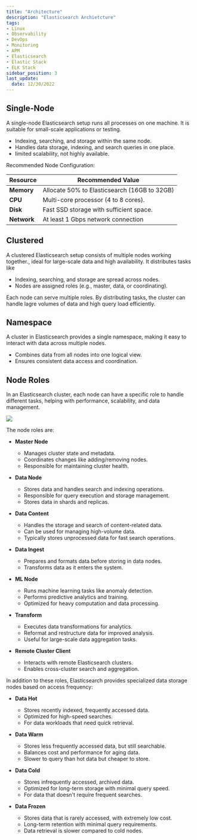```yaml
---
title: "Architecture"
description: "Elasticsearch Archietcture"
tags: 
- Linux
- Observability
- DevOps
- Monitoring 
- APM
- Elasticsearch
- Elastic Stack
- ELK Stack
sidebar_position: 3
last_update:
  date: 12/30/2022
---
```



## Single-Node

A single-node Elasticsearch setup runs all processes on one machine. It is suitable for small-scale applications or testing. 

- Indexing, searching, and storage within the same node.  
- Handles data storage, indexing, and search queries in one place.  
- limited scalability, not highly available.

Recommended Node Configuration:

| Resource   | Recommended Value                                |  
|------------|--------------------------------------------------|  
| **Memory** | Allocate 50% to Elasticsearch (16GB to 32GB)     |  
| **CPU**    | Multi-core processor (4 to 8 cores).             |  
| **Disk**   | Fast SSD storage with sufficient space.          |  
| **Network**| At least 1 Gbps network connection               |  


## Clustered  

A clustered Elasticsearch setup consists of multiple nodes working together., ideal for large-scale data and high availability. It distributes tasks like 

- Indexing, searching, and storage are spread across nodes.  
- Nodes are assigned roles (e.g., master, data, or coordinating).  

Each node can serve multiple roles. By distributing tasks, the cluster can handle lagre volumes of data and high query load  efficiently.

## Namespace

A cluster in Elasticsearch provides a single namespace, making it easy to interact with data across multiple nodes.  

- Combines data from all nodes into one logical view.  
- Ensures consistent data access and coordination.  

## Node Roles   

In an Elasticsearch cluster, each node can have a specific role to handle different tasks, helping with performance, scalability, and data management.  

![](/img/docs/12192024-es-Architecture.png)

The node roles are:  

- **Master Node**  
  - Manages cluster state and metadata.  
  - Coordinates changes like adding/removing nodes.  
  - Responsible for maintaining cluster health.  

- **Data Node**  
  - Stores data and handles search and indexing operations.  
  - Responsible for query execution and storage management.  
  - Stores data in shards and replicas.  

- **Data Content**  
  - Handles the storage and search of content-related data.  
  - Can be used for managing high-volume data.  
  - Typically stores unprocessed data for fast search operations.  

- **Data Ingest**  
  - Prepares and formats data before storing in data nodes.  
  - Transforms data as it enters the system.  

- **ML Node**  
  - Runs machine learning tasks like anomaly detection.  
  - Performs predictive analytics and training.  
  - Optimized for heavy computation and data processing.  

- **Transform**  
  - Executes data transformations for analytics.  
  - Reformat and restructure data for improved analysis.  
  - Useful for large-scale data aggregation tasks.  

- **Remote Cluster Client**  
  - Interacts with remote Elasticsearch clusters.  
  - Enables cross-cluster search and aggregation.  

In addition to these roles, Elasticsearch provides specialized data storage nodes based on access frequency:

- **Data Hot**  
  - Stores recently indexed, frequently accessed data.  
  - Optimized for high-speed searches.  
  - For data workloads that need quick retrieval.  

- **Data Warm**  
  - Stores less frequently accessed data, but still searchable.  
  - Balances cost and performance for aging data.  
  - Slower to query than hot data but cheaper to store.  

- **Data Cold**  
  - Stores infrequently accessed, archived data.  
  - Optimized for long-term storage with minimal query speed.  
  - For data that doesn't require frequent searches.  

- **Data Frozen**  
  - Stores data that is rarely accessed, with extremely low cost.  
  - Long-term retention with minimal query requirements.  
  - Data retrieval is slower compared to cold nodes.  
